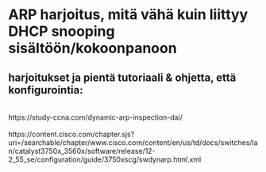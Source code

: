 <h1>ARP harjoitus, mitä vähä kuin liittyy DHCP snooping sisältöön/kokoonpanoon</h1>


<h2> harjoitukset ja pientä tutoriaali & ohjetta, että konfigurointia: </h2><br>
https://study-ccna.com/dynamic-arp-inspection-dai/ <br>

<br>
https://content.cisco.com/chapter.sjs?uri=/searchable/chapter/www.cisco.com/content/en/us/td/docs/switches/lan/catalyst3750x_3560x/software/release/12-2_55_se/configuration/guide/3750xscg/swdynarp.html.xml
